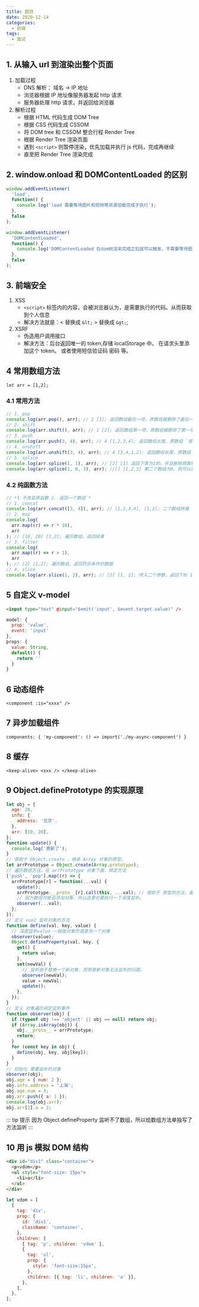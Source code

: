 ```yaml
---
title: 题目
date: 2020-12-14
categories:
  - 前端
tags:
  - 面试
---
```


<!-- more -->

## 1. 从输入 url 到渲染出整个页面

1. 加载过程
   - DNS 解析： 域名 -> IP 地址
   - 浏览器根据 IP 地址像服务器发起 http 请求
   - 服务器处理 http 请求，并返回给浏览器
2. 解析过程
   - 根据 HTML 代码生成 DOM Tree
   - 根据 CSS 代码生成 CSSOM
   - 将 DOM tree 和 CSSOM 整合行程 Render Tree
   - 根据 Render Tree 渲染页面
   - 遇到 `<script>` 则暂停渲染，优先加载并执行 js 代码，完成再继续
   - 直至把 Render Tree 渲染完成

## 2. window.onload 和 DOMContentLoaded 的区别

```js
window.addEventListener(
  'load',
  function() {
    console.log('load 需要等待图片和视频等资源加载完成才执行');
  },
  false
);

window.addEventListener(
  'DOMContentLoaded',
  function() {
    console.log('DOMContentLoaded 在dom树渲染完成之后就可以触发，不需要等待图片,视频资源加载');
  },
  false
);
```

## 3. 前端安全

1. XSS
   - `<script>` 标签内的内容，会被浏览器认为，是需要执行的代码。从而获取到个人信息
   - 解决方法就是：< 替换成 `&lt;` > 替换成 `&gt;`;
2. XSRF
   - 伪造用户调用接口
   - 解决方法：后台返回唯一的 token,存储 localStorage 中。 在请求头里添加这个 token。 或者使用短信验证码 密码 等。

## 4 常用数组方法

`let arr = [1,2];`

### 4.1 常用方法

```js
// 1. pop
console.log(arr.pop(), arr); // 2 [1]; 返回数组最后一项，原数组被删除了最后一项
// 2. shift
console.log(arr.shift(), arr); // 1 [2]; 返回数组第一项，原数组被删除了第一项
// 3. push
console.log(arr.push(3, 4), arr); // 4 [1,2,3,4]; 返回数组长度，原数组 `尾部` 上添加数据
// 4. unshift
console.log(arr.unshift(3, 4), arr); // 4 [3,4,1,2]; 返回数组长度，原数组 `头部` 上添加数据
// 5. splice
console.log(arr.splice(1, 1), arr); // [2] [1] 返回下表为1的，并且删除原数组下表为1的。
console.log(arr.splice(1, 0, 3), arr); //[] [1,2,3] 第二个数组为0，则可以在数组尾部追加 并且返回结果
```

### 4.2 纯函数方法

```js
// *1.不改变原函数 2. 返回一个数组`*
// 1. concat
console.log(arr.concat([3, 4]), arr); // [1,2,3,4], [1,2]; 二个数组拼接
// 2. map
console.log(
  arr.map((r) => r * 10),
  arr
); // [10, 20] [1,2]; 遍历数组，返回结果
// 3. filter
console.log(
  arr.map((r) => r > 1),
  arr
); // [2] [1,2]; 遍历数组，返回符合条件的数据
// 4. slice
console.log(arr.slice(1, 2), arr); // [2] [1, 2]; 传入二个参数，返回下标 1 到 2的数据
```

## 5 自定义 v-model

```html
<input type="text" @input="$emit('input', $event.target.value)" />
```

```js
model: {
  prop: 'value',
  event: 'input'
},
props: {
  value: String,
  default() {
    return ''
  }
}
```

## 6 动态组件

`<component :is="xxxx" />`

## 7 异步加载组件

`components: { 'my-component': () => import('./my-async-component') }`

## 8 缓存

`<keep-alive> <xxx /> </keep-alive>`

## 9 Object.definePrototype 的实现原理

```js
let obj = {
  age: 20,
  info: {
    address: '北京',
  },
  arr: [10, 20],
};
function update() {
  console.log('更新了');
}
// 借助于 Object.create ，继承 Array 对象的原型;
let arrPrototype = Object.create(Array.prototype);
// 遍历数组方法，在 arrPrototype 对象下面，绑定方法
['push', 'pop'].map((r) => {
  arrPrototype[r] = function(...val) {
    update();
    arrPrototype.__proto__[r].call(this, ...val); // 借助于 原型的方法，最终实现数组方法
    // 因为数组可能会添加对象，所以这里也要执行一下深度监听。
    observer(...val);
  };
});
// 定义 vue2 监听对象的方法
function define(val, key, value) {
  // 深度监听value 一般是对象的值是另一个对象
  observer(value);
  Object.defineProperty(val, key, {
    get() {
      return value;
    },
    set(newVal) {
      // 监听由于替换一个新对象，而导致新对象无法监听的问题。
      observer(newVal);
      value = newVal;
      update();
    },
  });
}
// 定义 对象遍历绑定监听事件
function observer(obj) {
  if (typeof obj !== 'object' || obj == null) return obj;
  if (Array.isArray(obj)) {
    obj.__proto__ = arrPrototype;
    return;
  }
  for (const key in obj) {
    define(obj, key, obj[key]);
  }
}
// 初始化 需要监听的对象
observer(obj);
obj.age = { num: 2 };
obj.info.address = '上海';
obj.age.num = 3;
obj.arr.push({ a: 1 });
console.log(obj.arr);
obj.arr[2].a = 2;
```

::: tip 提示
因为 Object.defineProperty 监听不了数组，所以给数组方法单独写了方法监听
:::

## 10 用 js 模拟 DOM 结构

```html
<div id="div1" class="container">
  <p>vdom</p>
  <ul style="font-size: 15px">
    <li>a</li>
  </ul>
</div>
```

```js
let vdom = [
  {
    tag: 'div',
    prop: {
      id: 'div1',
      className: 'container',
    },
    children: [
      { tag: 'p', children: 'vdom' },
      {
        tag: 'ul',
        prop: {
          style: 'font-size:15px',
        },
        children: [{ tag: 'li', children: 'a' }],
      },
    ],
  },
];
```
